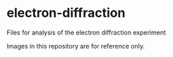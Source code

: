 # electron-diffraction
Files for analysis of the electron diffraction experiment

Images in this repository are for reference only.
